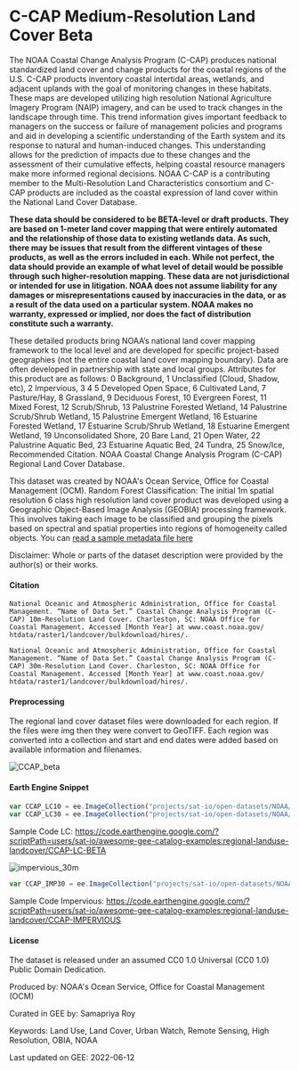 # C-CAP Medium-Resolution Land Cover Beta

The NOAA Coastal Change Analysis Program (C-CAP) produces national standardized land cover and change products for the coastal regions of the U.S. C-CAP products inventory coastal intertidal areas, wetlands, and adjacent uplands with the goal of monitoring changes in these habitats. These maps are developed utilizing high resolution National Agriculture Imagery Program (NAIP) imagery, and can be used to track changes in the landscape through time. This trend information gives important feedback to managers on the success or failure of management policies and programs and aid in developing a scientific understanding of the Earth system and its response to natural and human-induced changes. This understanding allows for the prediction of impacts due to these changes and the assessment of their cumulative effects, helping coastal resource managers make more informed regional decisions. NOAA C-CAP is a contributing member to the Multi-Resolution Land Characteristics consortium and C-CAP products are included as the coastal expression of land cover within the National Land Cover Database.

**These data should be considered to be BETA-level or draft products. They are based on 1-meter land cover mapping that were entirely automated and the relationship of those data to existing wetlands data. As such, there may be issues that result from the different vintages of these products, as well as the errors included in each. While not perfect, the data should provide an example of what level of detail would be possible through such higher-resolution mapping. These data are not jurisdictional or intended for use in litigation. NOAA does not assume liability for any damages or misrepresentations caused by inaccuracies in the data, or as a result of the data used on a particular system. NOAA makes no warranty, expressed or implied, nor does the fact of distribution constitute such a warranty.**

These detailed products bring NOAA’s national land cover mapping framework to the local level and are developed for specific project-based geographies (not the entire coastal land cover mapping boundary). Data are often developed in partnership with state and local groups. Attributes for this product are as follows: 0 Background, 1 Unclassified (Cloud, Shadow, etc), 2 Impervious, 3 4 5 Developed Open Space, 6 Cultivated Land, 7 Pasture/Hay, 8 Grassland, 9 Deciduous Forest, 10 Evergreen Forest, 11 Mixed Forest, 12 Scrub/Shrub, 13 Palustrine Forested Wetland, 14 Palustrine Scrub/Shrub Wetland, 15 Palustrine Emergent Wetland, 16 Estuarine Forested Wetland, 17 Estuarine Scrub/Shrub Wetland, 18 Estuarine Emergent Wetland, 19 Unconsolidated Shore, 20 Bare Land, 21 Open Water, 22 Palustrine Aquatic Bed, 23 Estuarine Aquatic Bed, 24 Tundra, 25 Snow/Ice, Recommended Citation. NOAA Coastal Change Analysis Program (C-CAP) Regional Land Cover Database.

This dataset was created by NOAA's Ocean Service, Office for Coastal Management (OCM). Random Forest Classification: The initial 1m spatial resolution 6 class high resolution land cover product was developed using a Geographic Object-Based Image Analysis (GEOBIA) processing framework. This involves taking each image to be classified and grouping the pixels based on spectral and spatial properties into regions of homogeneity called objects. You can [read a sample metadata file here](https://coast.noaa.gov/htdata/raster1/landcover/bulkdownload/hires/ma/MA_2016_lc.xml)

Disclaimer: Whole or parts of the dataset description were provided by the author(s) or their works.

#### Citation

```
National Oceanic and Atmospheric Administration, Office for Coastal Management. “Name of Data Set.” Coastal Change Analysis Program (C-
CAP) 10m-Resolution Land Cover. Charleston, SC: NOAA Office for Coastal Management. Accessed [Month Year] at www.coast.noaa.gov/
htdata/raster1/landcover/bulkdownload/hires/.
```

```
National Oceanic and Atmospheric Administration, Office for Coastal Management. “Name of Data Set.” Coastal Change Analysis Program (C-
CAP) 30m-Resolution Land Cover. Charleston, SC: NOAA Office for Coastal Management. Accessed [Month Year] at www.coast.noaa.gov/
htdata/raster1/landcover/bulkdownload/hires/.
```

#### Preprocessing

The regional land cover dataset files were downloaded for each region. If the files were img then they were convert to GeoTIFF. Each region was converted into a collection and start and end dates were added based on available information and filenames.


![CCAP_beta](https://user-images.githubusercontent.com/6677629/177836823-e16c9a76-f360-439b-883e-5f7dbbc8a83c.gif)

#### Earth Engine Snippet

```js
var CCAP_LC10 = ee.ImageCollection("projects/sat-io/open-datasets/NOAA/ccap_10m");
var CCAP_LC30 = ee.ImageCollection("projects/sat-io/open-datasets/NOAA/ccap_30m");
```

Sample Code LC: https://code.earthengine.google.com/?scriptPath=users/sat-io/awesome-gee-catalog-examples:regional-landuse-landcover/CCAP-LC-BETA


![impervious_30m](https://user-images.githubusercontent.com/6677629/177843948-f47ce3d6-9dd7-43bc-a99e-f8f68d544925.gif)

```js
var CCAP_IMP30 = ee.ImageCollection("projects/sat-io/open-datasets/NOAA/ccap_30m_impervious");
```

Sample Code Impervious: https://code.earthengine.google.com/?scriptPath=users/sat-io/awesome-gee-catalog-examples:regional-landuse-landcover/CCAP-IMPERVIOUS

#### License

The dataset is released under an assumed CC0 1.0 Universal (CC0 1.0) Public Domain Dedication.

Produced by: NOAA's Ocean Service, Office for Coastal Management (OCM)

Curated in GEE by: Samapriya Roy

Keywords: Land Use, Land Cover, Urban Watch, Remote Sensing, High Resolution, OBIA, NOAA

Last updated on GEE: 2022-06-12
